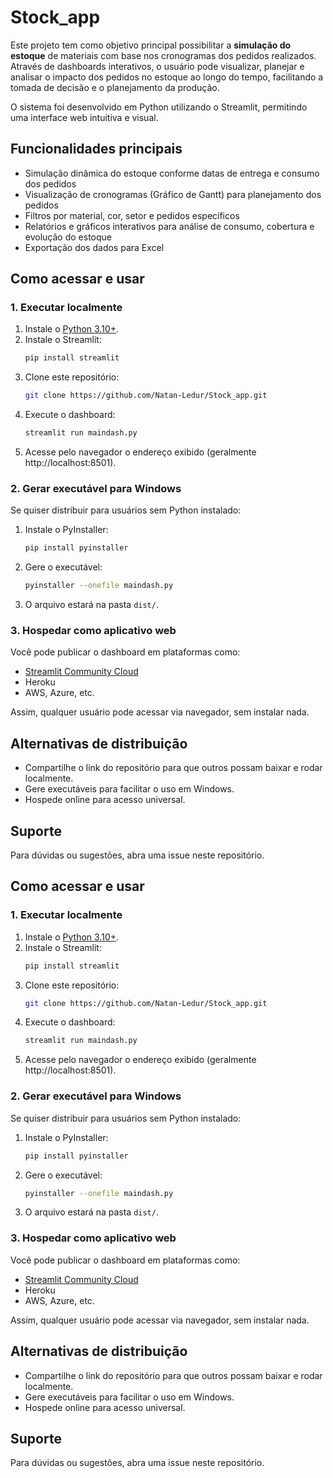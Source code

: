 
# Stock_app

Este projeto tem como objetivo principal possibilitar a **simulação do estoque** de materiais com base nos cronogramas dos pedidos realizados. Através de dashboards interativos, o usuário pode visualizar, planejar e analisar o impacto dos pedidos no estoque ao longo do tempo, facilitando a tomada de decisão e o planejamento da produção.

O sistema foi desenvolvido em Python utilizando o Streamlit, permitindo uma interface web intuitiva e visual.

## Funcionalidades principais

- Simulação dinâmica do estoque conforme datas de entrega e consumo dos pedidos
- Visualização de cronogramas (Gráfico de Gantt) para planejamento dos pedidos
- Filtros por material, cor, setor e pedidos específicos
- Relatórios e gráficos interativos para análise de consumo, cobertura e evolução do estoque
- Exportação dos dados para Excel

## Como acessar e usar

### 1. Executar localmente
1. Instale o [Python 3.10+](https://www.python.org/downloads/).
2. Instale o Streamlit:
	```bash
	pip install streamlit
	```
3. Clone este repositório:
	```bash
	git clone https://github.com/Natan-Ledur/Stock_app.git
	```
4. Execute o dashboard:
	```bash
	streamlit run maindash.py
	```
5. Acesse pelo navegador o endereço exibido (geralmente http://localhost:8501).

### 2. Gerar executável para Windows
Se quiser distribuir para usuários sem Python instalado:
1. Instale o PyInstaller:
	```bash
	pip install pyinstaller
	```
2. Gere o executável:
	```bash
	pyinstaller --onefile maindash.py
	```
3. O arquivo estará na pasta `dist/`.

### 3. Hospedar como aplicativo web
Você pode publicar o dashboard em plataformas como:
- [Streamlit Community Cloud](https://streamlit.io/cloud)
- Heroku
- AWS, Azure, etc.

Assim, qualquer usuário pode acessar via navegador, sem instalar nada.

## Alternativas de distribuição
- Compartilhe o link do repositório para que outros possam baixar e rodar localmente.
- Gere executáveis para facilitar o uso em Windows.
- Hospede online para acesso universal.

## Suporte
Para dúvidas ou sugestões, abra uma issue neste repositório.

## Como acessar e usar

### 1. Executar localmente
1. Instale o [Python 3.10+](https://www.python.org/downloads/).
2. Instale o Streamlit:
	```bash
	pip install streamlit
	```
3. Clone este repositório:
	```bash
	git clone https://github.com/Natan-Ledur/Stock_app.git
	```
4. Execute o dashboard:
	```bash
	streamlit run maindash.py
	```
5. Acesse pelo navegador o endereço exibido (geralmente http://localhost:8501).

### 2. Gerar executável para Windows
Se quiser distribuir para usuários sem Python instalado:
1. Instale o PyInstaller:
	```bash
	pip install pyinstaller
	```
2. Gere o executável:
	```bash
	pyinstaller --onefile maindash.py
	```
3. O arquivo estará na pasta `dist/`.

### 3. Hospedar como aplicativo web
Você pode publicar o dashboard em plataformas como:
- [Streamlit Community Cloud](https://streamlit.io/cloud)
- Heroku
- AWS, Azure, etc.

Assim, qualquer usuário pode acessar via navegador, sem instalar nada.

## Alternativas de distribuição
- Compartilhe o link do repositório para que outros possam baixar e rodar localmente.
- Gere executáveis para facilitar o uso em Windows.
- Hospede online para acesso universal.

## Suporte
Para dúvidas ou sugestões, abra uma issue neste repositório.
